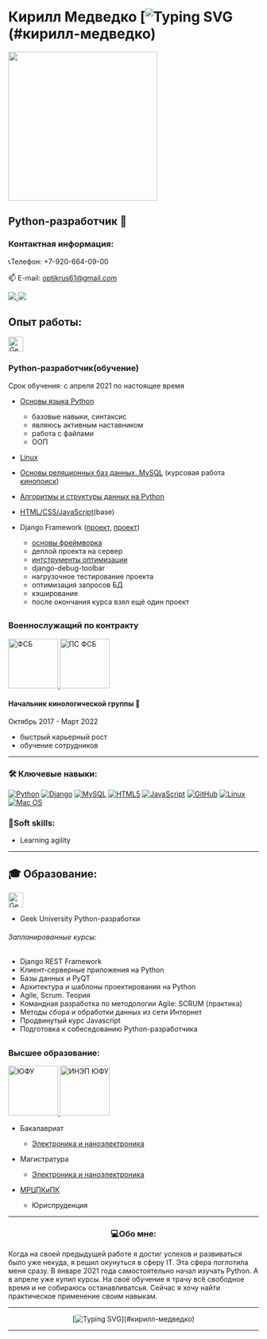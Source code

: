 # Кирилл Медведко [![Typing SVG](https://readme-typing-svg.herokuapp.com?font=Arial&color=%23000202&size=32&multiline=true&width=600&lines=%F0%9F%91%8B+)(#кирилл-медведко)
<img height=300 src="http://www.panram.ru/upload/iblock/7f3/7f3a6017d6a0163f45a40b55774b129d.jpg"/>

## Python-разработчик 🐍
### Контактная информация:
📞Телефон: +7-920-664-09-00
<p align='left'>
   📫 E-mail: <a href='mailto:optikrus61@gmail.com'>optikrus61@gmail.com</a>
</p>
<a href="https://t.me/OptikRUS" target="_blank">
	<img src="https://img.shields.io/badge/Telegram-2CA5E0?style=for-the-badge&logo=telegram&logoColor=white"/>
</a>
<a href="https://www.linkedin.com/in/optikrus" target="_blank">
	<img src="https://img.shields.io/badge/linkedin-%230077B5.svg?&style=for-the-badge&logo=linkedin&logoColor=white"/>
</a>


## Опыт работы:

<a href="https://gb.ru/users/5496910" target="_blank">
<img height="30" src="https://frontend-scripts.hb.bizmrg.com/unique-hf/svg/logo.svg" alt="GeekBrains">
</a>

### Python-разработчик(обучение)

Срок обучения: с апреля 2021 по настоящее время

* <a href="https://gb.ru/certificates/1308874" target="_blank">Основы языка Python</a>
  * базовые навыки, синтаксис
  * являюсь активным наставником
  * работа с файлами
  * ООП

* <a href="https://gb.ru/certificates/1355282" target="_blank">Linux</a>
* <a href="https://gb.ru/certificates/1380474" target="_blank">Основы реляционных баз данных. MySQL</a> (курсовая работа <a href="https://github.com/OptikRUS/MySQL/blob/main/kinopoisk.sql">кинопоиск<a/>)
* <a href="https://gb.ru/certificates/1427214" target="_blank">Алгоритмы и структуры данных на Python</a>
* <a href="https://gb.ru/certificates/1507425" target="_blank">HTML/CSS/</a><a href="https://gb.ru/certificates/1501074">JavaScript</a>(base)
* Django Framework (<a href="https://github.com/OptikRUS/geekshop-server" target="_blank">проект</a>, <a href="https://github.com/OptikRUS/django_shop">проект</a>)
  * <a href="https://gb.ru/certificates/1625816" target="_blank">основы фреймворка</a>
  * деплой проекта на сервер
  * <a href="https://gb.ru/certificates/1675967" target="_blank">интструменты оптимизации</a>
  * django-debug-toolbar
  * нагрузочное тестирование проекта
  * оптимизация запросов БД
  * кэширование
  * после окончания курса взял ещё один проект
##
### Военнослужащий по контракту
<p>
<a href="http://www.fsb.ru/" target="_blank">
<img height="100" src="https://upload.wikimedia.org/wikipedia/commons/thumb/7/77/Emblem_of_Federal_security_service.svg/200px-Emblem_of_Federal_security_service.svg.png" alt="ФСБ">
</a>
<a href="http://ps.fsb.ru/" target="_blank">
<img height="100" src="https://upload.wikimedia.org/wikipedia/commons/thumb/b/b8/Russian_Federation._Emblem_of_the_Border_Guard_Service_of_the_Federal_Security_Service.svg/400px-Russian_Federation._Emblem_of_the_Border_Guard_Service_of_the_Federal_Security_Service.svg.png" alt="ПС ФСБ">
</a>
</p>

#### Начальник кинологической группы 🐾  
Октябрь 2017 - Март 2022
* быстрый карьерный рост
* обучение сотрудников
***


### 🛠 Ключевые навыки:
[![Python](https://img.shields.io/badge/python-3670A0?style=for-the-badge&logo=python&logoColor=ffdd54)](https://github.com/OptikRUS/basic_py)
[![Django](https://img.shields.io/badge/django-%23092E20.svg?style=for-the-badge&logo=django&logoColor=white)](https://github.com/OptikRUS/geekshop-server)
[![MySQL](https://img.shields.io/badge/mysql-%2300f.svg?style=for-the-badge&logo=mysql&logoColor=white)](https://github.com/OptikRUS/MySQL)
[![HTML5](https://img.shields.io/badge/html5-%23E34F26.svg?style=for-the-badge&logo=html5&logoColor=white)](https://gb.ru/certificates/1507425)
[![JavaScript](https://img.shields.io/badge/javascript-%23323330.svg?style=for-the-badge&logo=javascript&logoColor=%23F7DF1E)](https://github.com/OptikRUS/basic_JS)
[![GitHub](https://img.shields.io/badge/github-%23121011.svg?style=for-the-badge&logo=github&logoColor=white)](https://github.com/OptikRUS)
[![Linux](https://img.shields.io/badge/Linux-FCC624?style=for-the-badge&logo=linux&logoColor=black)](https://gb.ru/certificates/1355282)
[![Mac OS](https://img.shields.io/badge/mac%20os-000000?style=for-the-badge&logo=macos&logoColor=F0F0F0)]()


### 💼Soft skills:
* Learning agility 
***
## 🎓 Образование:
<p>
<a href="https://gb.ru/users/5496910" target="_blank">
<img height="30" src="https://frontend-scripts.hb.bizmrg.com/unique-hf/svg/logo.svg" alt="GeekBrains">
</a>
</p>

* Geek University Python-разработки

###### Запланированные курсы:
* Django REST Framework
* Клиент-серверные приложения на Python
* Базы данных и PyQT
* Архитектура и шаблоны проектирования на Python
* Agile, Scrum. Теория
* Командная разработка по методологии Agile: SCRUM (практика)
* Методы сбора и обработки данных из сети Интернет
* Продвинутый курс Javascript
* Подготовка к собеседованию Python-разработчика
##
### Высшее образование:
<p>
<a href="https://sfedu.ru/" target="_blank">
<img height="100" src="http://inep.sfedu.ru/wp-content/uploads/2015/03/logo_sfedu_round.png" alt="ЮФУ">
</a>
<a href="https://inep.sfedu.ru/" target="_blank">
<img height="100" src="http://inep.sfedu.ru/wp-content/uploads/2015/03/logo_inep_round1.png" alt="ИНЭП ЮФУ">
</a>
</p>

* Бакалавриат
  * <a href="https://inep.sfedu.ru/chairs/rte/" target="_blank">Электроника и наноэлектроника</a>

* Магистратура
  * <a href="https://inep.sfedu.ru/chairs/rte/" target="_blank">Электроника и наноэлектроника</a>

* <a href="http://mrcpk.tgn.sfedu.ru/" target="_blank">МРЦПКиПК</a>
  * Юриспруденция
***
### <p align="center">💻Обо мне:</p>
<p>
Когда на своей предыдущей работе я достиг успехов и развиваться было уже некуда, я решил окунуться в сферу IT.
Эта сфера поглотила меня сразу. В январе 2021 года самостоятельно начал изучать Python. А в апреле уже купил курсы.
На своё обучение я трачу всё свободное время и не собираюсь останавливатсья.
Сейчас я хочу найти практическое применение своим навыкам.
</p>

***
<div align="center">

[![Typing SVG](https://readme-typing-svg.herokuapp.com?color=%23000202&size=25&multiline=true&width=600&lines=%D0%98%D0%BD%D1%84%D0%BE%D1%80%D0%BC%D0%B0%D1%86%D0%B8%D1%8F+%D0%BE%D0%B1%D0%BD%D0%BE%D0%B2%D0%BB%D1%8F%D0%BB%D0%B0%D1%81%D1%8C+11+%D1%84%D0%B5%D0%B2%D1%80%D0%B0%D0%BB%D1%8F+2022+%D0%B3%D0%BE%D0%B4%D0%B0;.+.+.)](#кирилл-медведко)

</div>

***
